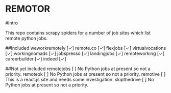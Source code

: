 REMOTOR
=======
#Intro

This repo contains scrapy spiders for a number of job sites which list remote
python jobs.

##Included
weworkremotely   [✓]
remote.co        [✓]
flexjobs         [✓]
virtualvocations [✓]
workingnomads    [✓]
jobspresso       [✓]
landingjobs      [✓]
remoteworking    [✓]
careerbuilder    [✓]
indeed           [✓]

##Not yet included
remotejobs       [ ]  No Python jobs at present so not a priority.
remoteok         [ ]  No Python jobs at present so not a priority.
remotive         [ ]  This is a react.js site and needs some investigation.
skipthedrive     [ ]  No Python jobs at present so not a priority.


